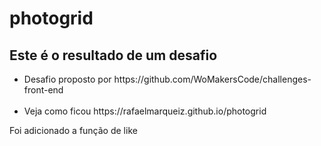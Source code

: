 # photogrid
## Este é o resultado de um desafio
<ul>
  <li>Desafio proposto por https://github.com/WoMakersCode/challenges-front-end</li> <br>
  <li>Veja como ficou https://rafaelmarqueiz.github.io/photogrid</li>
</ul

## Foi adicionado a função de like
